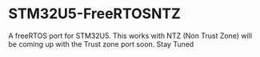 # STM32U5-FreeRTOSNTZ
A freeRTOS port for STM32U5. This works with NTZ (Non Trust Zone) will be coming up with the Trust zone port soon. Stay Tuned
